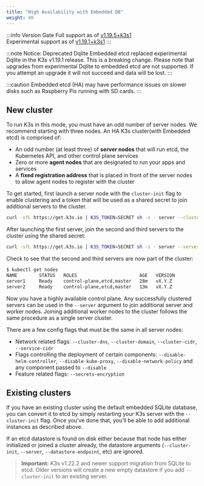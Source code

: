 ```yaml
---
title: "High Availability with Embedded DB"
weight: 40
---
```


:::info Version Gate
Full support as of [v1.19.5+k3s1](https://github.com/k3s-io/k3s/releases/tag/v1.19.5%2Bk3s1)  
Experimental support as of [v1.19.1+k3s1](https://github.com/k3s-io/k3s/releases/tag/v1.19.1%2Bk3s1)
:::

:::note Notice: Deprecated Dqlite
Embedded etcd replaced experimental Dqlite in the K3s v1.19.1 release. This is a breaking change. Please note that upgrades from experimental Dqlite to embedded etcd are not supported. If you attempt an upgrade it will not succeed and data will be lost.
:::

:::caution
Embedded etcd (HA) may have performance issues on slower disks such as Raspberry Pis running with SD cards.
:::

## New cluster
To run K3s in this mode, you must have an odd number of server nodes. We recommend starting with three nodes. An HA K3s cluster(with Embedded etcd) is comprised of:

* An odd number (at least three) of **server nodes** that will run etcd, the Kubernetes API, and other control plane services
* Zero or more **agent nodes** that are designated to run your apps and services
* A **fixed registration address** that is placed in front of the server nodes to allow agent nodes to register with the cluster

To get started, first launch a server node with the `cluster-init` flag to enable clustering and a token that will be used as a shared secret to join additional servers to the cluster.
```bash
curl -sfL https://get.k3s.io | K3S_TOKEN=SECRET sh -s - server --cluster-init
```

After launching the first server, join the second and third servers to the cluster using the shared secret:
```bash
curl -sfL https://get.k3s.io | K3S_TOKEN=SECRET sh -s - server --server https://<ip or hostname of server1>:6443
```

Check to see that the second and third servers are now part of the cluster:

```bash
$ kubectl get nodes
NAME        STATUS   ROLES                       AGE   VERSION
server1     Ready    control-plane,etcd,master   28m   vX.Y.Z
server2     Ready    control-plane,etcd,master   13m   vX.Y.Z
```

Now you have a highly available control plane. Any successfully clustered servers can be used in the `--server` argument to join additional server and worker nodes. Joining additional worker nodes to the cluster follows the same procedure as a single server cluster.

There are a few config flags that must be the same in all server nodes:         

* Network related flags: `--cluster-dns`, `--cluster-domain`, `--cluster-cidr`, `--service-cidr`
* Flags controlling the deployment of certain components: `--disable-helm-controller`, `--disable-kube-proxy`, `--disable-network-policy` and any component passed to `--disable`
* Feature related flags: `--secrets-encryption`

## Existing clusters
If you have an existing cluster using the default embedded SQLite database, you can convert it to etcd by simply restarting your K3s server with the `--cluster-init` flag. Once you've done that, you'll be able to add additional instances as described above.

If an etcd datastore is found on disk either because that node has either initialized or joined a cluster already, the datastore arguments (`--cluster-init`, `--server`, `--datastore-endpoint`, etc) are ignored.

>**Important:** K3s v1.22.2 and newer support migration from SQLite to etcd. Older versions will create a new empty datastore if you add `--cluster-init` to an existing server.


